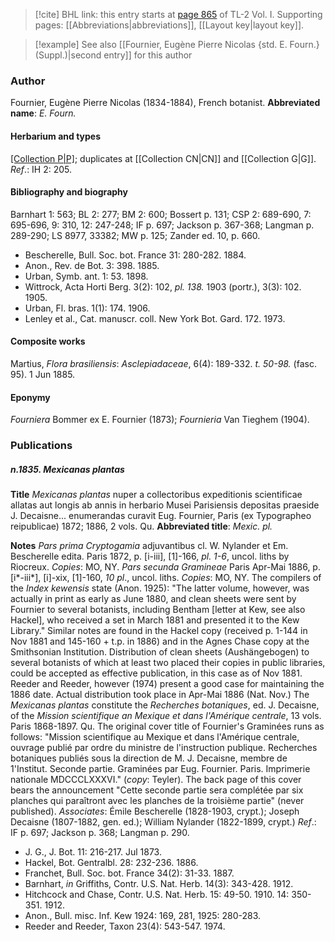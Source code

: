 > [!cite] BHL link: this entry starts at [page 865](https://www.biodiversitylibrary.org/page/33120996) of TL-2 Vol. I.
> Supporting pages: [[Abbreviations|abbreviations]], [[Layout key|layout key]].

> [!example] See also [[Fournier, Eugène Pierre Nicolas {std. E. Fourn.} (Suppl.)|second entry]] for this author

### Author

Fournier, Eugène Pierre Nicolas (1834-1884), French botanist. 
**Abbreviated name**: *E. Fourn.*

#### Herbarium and types

[[Collection P|P]](11.770); duplicates at [[Collection CN|CN]] and [[Collection G|G]].
*Ref*.: IH 2: 205.

#### Bibliography and biography

Barnhart 1: 563; BL 2: 277; BM 2: 600; Bossert p. 131; CSP 2: 689-690, 7: 695-696, 9: 310, 12: 247-248; IF p. 697; Jackson p. 367-368; Langman p. 289-290; LS 8977, 33382; MW p. 125; Zander ed. 10, p. 660.
- Bescherelle, Bull. Soc. bot. France 31: 280-282. 1884.
- Anon., Rev. de Bot. 3: 398. 1885.
- Urban, Symb. ant. 1: 53. 1898.
- Wittrock, Acta Horti Berg. 3(2): 102, *pl. 138.* 1903 (portr.), 3(3): 102. 1905.
- Urban, Fl. bras. 1(1): 174. 1906.
- Lenley et al., Cat. manuscr. coll. New York Bot. Gard. 172. 1973.

#### Composite works

Martius, *Flora brasiliensis*: *Asclepiadaceae*, 6(4): 189-332. *t. 50-98.* (fasc. 95). 1 Jun 1885.

#### Eponymy

*Fourniera* Bommer ex E. Fournier (1873); *Fournieria* Van Tieghem (1904).

### Publications

##### n.1835. Mexicanas plantas

**Title**
*Mexicanas plantas* nuper a collectoribus expeditionis scientificae allatas aut longis ab annis in herbario Musei Parisiensis depositas praeside J. Decaisne... enumerandas curavit Eug. Fournier, Paris (ex Typographeo reipublicae) 1872; 1886, 2 vols. Qu.
**Abbreviated title**: *Mexic. pl.*

**Notes**
*Pars prima Cryptogamia* adjuvantibus cl. W. Nylander et Em. Bescherelle edita. Paris 1872, p. \[i-iii\], \[1\]-166, *pl. 1-6*, uncol. liths by Riocreux. *Copies*: MO, NY.
*Pars secunda Gramineae* Paris Apr-Mai 1886, p. \[i\*-iii\*\], \[i\]-xix, \[1\]-160, *10 pl*., uncol. liths. *Copies*: MO, NY.
The compilers of the *Index kewensis* state (Anon. 1925): "The latter volume, however, was actually in print as early as June 1880, and clean sheets were sent by Fournier to several botanists, including Bentham \[letter at Kew, see also Hackel\], who received a set in March 1881 and presented it to the Kew Library." Similar notes are found in the Hackel copy (received p. 1-144 in Nov 1881 and 145-160 + t.p. in 1886) and in the Agnes Chase copy at the Smithsonian Institution. Distribution of clean sheets (Aushängebogen) to several botanists of which at least two placed their copies in public libraries, could be accepted as effective publication, in this case as of Nov 1881. Reeder and Reeder, however (1974) present a good case for maintaining the 1886 date. Actual distribution took place in Apr-Mai 1886 (Nat. Nov.) The *Mexicanas plantas* constitute the *Recherches botaniques*, ed. J. Decaisne, of the *Mission scientifique an Mexique et dans l'Amérique centrale*, 13 vols. Paris 1868-1897. Qu.
The original cover title of Fournier's Graminées runs as follows: "Mission scientifique au Mexique et dans l'Amérique centrale, ouvrage publié par ordre du ministre de l'instruction publique. Recherches botaniques publiés sous la direction de M. J. Decaisne, membre de 1'Institut. Seconde partie. Graminées par Eug. Fournier. Paris. Imprimerie nationale MDCCCLXXXVI." (*copy*: Teyler). The back page of this cover bears the announcement "Cette seconde partie sera complétée par six planches qui paraîtront avec les planches de la troisième partie" (never published).
*Associates*: Émile Bescherelle (1828-1903, crypt.); Joseph Decaisne (1807-1882, gen. ed.); William Nylander (1822-1899, crypt.)
*Ref*.: IF p. 697; Jackson p. 368; Langman p. 290.
- J. G., J. Bot. 11: 216-217. Jul 1873.
- Hackel, Bot. Gentralbl. 28: 232-236. 1886.
- Franchet, Bull. Soc. bot. France 34(2): 31-33. 1887.
- Barnhart, *in* Griffiths, Contr. U.S. Nat. Herb. 14(3): 343-428. 1912.
- Hitchcock and Chase, Contr. U.S. Nat. Herb. 15: 49-50. 1910. 14: 350-351. 1912.
- Anon., Bull. misc. Inf. Kew 1924: 169, 281, 1925: 280-283.
- Reeder and Reeder, Taxon 23(4): 543-547. 1974.

